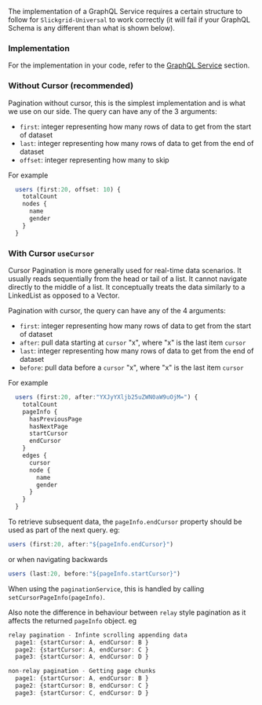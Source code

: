 The implementation of a GraphQL Service requires a certain structure to follow for `Slickgrid-Universal` to work correctly (it will fail if your GraphQL Schema is any different than what is shown below).

### Implementation
For the implementation in your code, refer to the [GraphQL Service](../GraphQL.md) section.

### Without Cursor (recommended)
Pagination without cursor, this is the simplest implementation and is what we use on our side. The query can have any of the 3 arguments:
- `first`: integer representing how many rows of data to get from the start of dataset
- `last`: integer representing how many rows of data to get from the end of dataset
- `offset`: integer representing how many to skip

For example
```ts
  users (first:20, offset: 10) {
    totalCount
    nodes {
      name
      gender
    }
  }
```

### With Cursor `useCursor`
Cursor Pagination is more generally used for real-time data scenarios. It usually reads sequentially from the head or tail of a list. It cannot navigate directly to the middle of a list. It conceptually treats the data similarly to a LinkedList as opposed to a Vector.

Pagination with cursor, the query can have any of the 4 arguments:
- `first`: integer representing how many rows of data to get from the start of dataset
- `after`: pull data starting at `cursor` "x", where "x" is the last item `cursor`
- `last`: integer representing how many rows of data to get from the end of dataset
- `before`: pull data before a `cursor` "x", where "x" is the last item `cursor`

For example
```ts
  users (first:20, after:"YXJyYXljb25uZWN0aW9uOjM=") {
    totalCount
    pageInfo {
      hasPreviousPage
      hasNextPage
      startCursor
      endCursor
    }
    edges {
      cursor
      node {
        name
        gender
      }
    }
  }
```

To retrieve subsequent data, the `pageInfo.endCursor` property should be used as part of the next query.
eg:
```ts
users (first:20, after:"${pageInfo.endCursor}")
```

or when navigating backwards
```ts
users (last:20, before:"${pageInfo.startCursor}")
```

When using the `paginationService`, this is handled by calling `setCursorPageInfo(pageInfo)`.

Also note the difference in behaviour between `relay` style pagination as it affects the returned `pageInfo` object.
eg
```ts
relay pagination - Infinte scrolling appending data
  page1: {startCursor: A, endCursor: B }
  page2: {startCursor: A, endCursor: C }
  page3: {startCursor: A, endCursor: D }

non-relay pagination - Getting page chunks
  page1: {startCursor: A, endCursor: B }
  page2: {startCursor: B, endCursor: C }
  page3: {startCursor: C, endCursor: D }
```